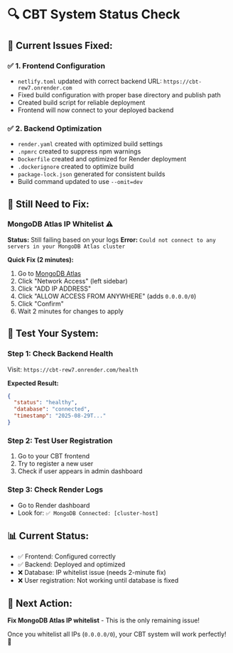 # 🔍 CBT System Status Check

## 🎯 **Current Issues Fixed:**

### ✅ **1. Frontend Configuration**
- `netlify.toml` updated with correct backend URL: `https://cbt-rew7.onrender.com`
- Fixed build configuration with proper base directory and publish path
- Created build script for reliable deployment
- Frontend will now connect to your deployed backend

### ✅ **2. Backend Optimization**
- `render.yaml` created with optimized build settings
- `.npmrc` created to suppress npm warnings
- `Dockerfile` created and optimized for Render deployment
- `.dockerignore` created to optimize build
- `package-lock.json` generated for consistent builds
- Build command updated to use `--omit=dev`

## 🚨 **Still Need to Fix:**

### **MongoDB Atlas IP Whitelist** ⚠️
**Status:** Still failing based on your logs
**Error:** `Could not connect to any servers in your MongoDB Atlas cluster`

**Quick Fix (2 minutes):**
1. Go to [MongoDB Atlas](https://cloud.mongodb.com)
2. Click "Network Access" (left sidebar)
3. Click "ADD IP ADDRESS"
4. Click "ALLOW ACCESS FROM ANYWHERE" (adds `0.0.0.0/0`)
5. Click "Confirm"
6. Wait 2 minutes for changes to apply

## 🧪 **Test Your System:**

### **Step 1: Check Backend Health**
Visit: `https://cbt-rew7.onrender.com/health`

**Expected Result:**
```json
{
  "status": "healthy",
  "database": "connected",
  "timestamp": "2025-08-29T..."
}
```

### **Step 2: Test User Registration**
1. Go to your CBT frontend
2. Try to register a new user
3. Check if user appears in admin dashboard

### **Step 3: Check Render Logs**
- Go to Render dashboard
- Look for: `✅ MongoDB Connected: [cluster-host]`

## 📊 **Current Status:**
- ✅ Frontend: Configured correctly
- ✅ Backend: Deployed and optimized
- ❌ Database: IP whitelist issue (needs 2-minute fix)
- ❌ User registration: Not working until database is fixed

## 🎯 **Next Action:**
**Fix MongoDB Atlas IP whitelist** - This is the only remaining issue!

Once you whitelist all IPs (`0.0.0.0/0`), your CBT system will work perfectly! 🚀 